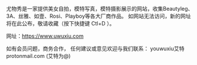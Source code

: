 尤物秀是一家提供美女自拍，模特写真，模特摄影展示的网站，收集Beautyleg、3A、丝雅、如壹、Rosi、Playboy等各大厂商作品。
如网站无法访问，新的网址将在此公布，敬请收藏（按下快捷键 Ctl+D ）。

网址：https://www.uwuxiu.com

如有会员问题，商务合作， 任何建议或意见欢迎与我们联系： youwuxiu艾特protonmail.com (艾特为@) 
